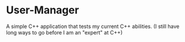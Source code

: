 # User-Manager
A simple C++ application that tests my current C++ abilities. (I still have long ways to go before I am an "expert" at C++)
